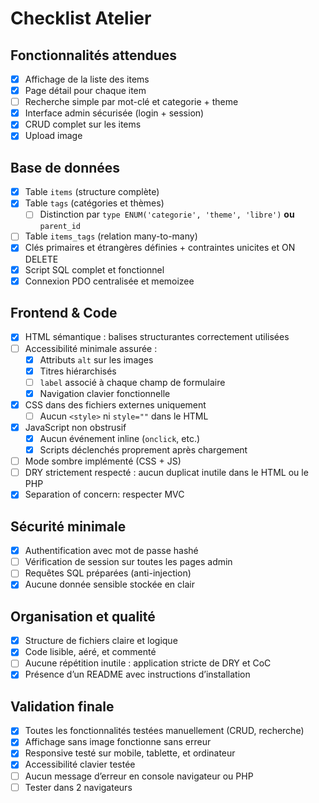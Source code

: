 # Checklist Atelier

## Fonctionnalités attendues

- [x] Affichage de la liste des items  
- [x] Page détail pour chaque item  
- [ ] Recherche simple par mot-clé et categorie + theme  
- [x] Interface admin sécurisée (login + session) 
- [x] CRUD complet sur les items
- [x] Upload image

## Base de données

- [x] Table `items` (structure complète)  
- [x] Table `tags` (catégories et thèmes)
  - [ ] Distinction par `type ENUM('categorie', 'theme', 'libre')` **ou** `parent_id`
- [ ] Table `items_tags` (relation many-to-many)  
- [x] Clés primaires et étrangères définies + contraintes unicites et ON DELETE
- [x] Script SQL complet et fonctionnel  
- [x] Connexion PDO centralisée et memoizee

## Frontend & Code

- [x] HTML sémantique : balises structurantes correctement utilisées  
- [ ] Accessibilité minimale assurée :
  - [x] Attributs `alt` sur les images  
  - [x] Titres hiérarchisés  
  - [ ] `label` associé à chaque champ de formulaire  
  - [x] Navigation clavier fonctionnelle  
- [x] CSS dans des fichiers externes uniquement
  - [ ] Aucun `<style>` ni `style=""` dans le HTML  
- [x] JavaScript non obstrusif
  - [x] Aucun événement inline (`onclick`, etc.)  
  - [x] Scripts déclenchés proprement après chargement  
- [ ] Mode sombre implémenté (CSS + JS) 
- [ ] DRY strictement respecté : aucun duplicat inutile dans le HTML ou le PHP
- [x] Separation of concern: respecter MVC

## Sécurité minimale

- [x] Authentification avec mot de passe hashé  
- [ ] Vérification de session sur toutes les pages admin  
- [ ] Requêtes SQL préparées (anti-injection)  
- [x] Aucune donnée sensible stockée en clair

## Organisation et qualité

- [x] Structure de fichiers claire et logique  
- [x] Code lisible, aéré, et commenté  
- [ ] Aucune répétition inutile : application stricte de DRY et CoC
- [x] Présence d’un README avec instructions d’installation

## Validation finale

- [x] Toutes les fonctionnalités testées manuellement (CRUD, recherche)  
- [x] Affichage sans image fonctionne sans erreur  
- [x] Responsive testé sur mobile, tablette, et ordinateur  
- [x] Accessibilité clavier testée  
- [ ] Aucun message d’erreur en console navigateur ou PHP
- [ ] Tester dans 2 navigateurs